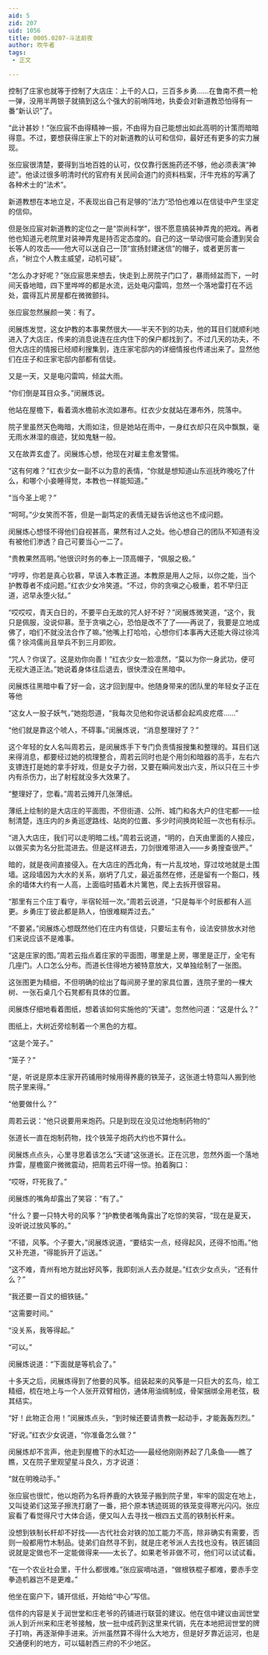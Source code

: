 ```yaml
---
aid: 5
zid: 207
uid: 1056
title: 0005.0207-斗法前夜
author: 吹牛者
tags: 
 - 正文

---
```




  控制了庄家也就等于控制了大店庄：上千的人口，三百多乡勇……在鲁南不费一枪一弹，没用半两银子就搞到这么个强大的前哨阵地，执委会对新道教恐怕得有一番“新认识”了。

  “此计甚妙！”张应宸不由得精神一振，不由得为自己能想出如此高明的计策而暗暗得意。不过，要想获得庄家上下的对新道教的认可和信仰，最好还有更多的实力展现。

  张应宸很清楚，要得到当地百姓的认可，仅仅靠行医施药还不够，他必须表演“神迹”。他读过很多明清时代的官府有关民间会道门的资料档案，汗牛充栋的写满了各种术士的“法术”。

  新道教想在本地立足，不表现出自己有足够的“法力”恐怕也难以在信徒中产生坚定的信仰。

  但是张应宸对新道教的定位之一是“崇尚科学”，很不愿意搞装神弄鬼的把戏。再者他也知道元老院里对装神弄鬼是持否定态度的。自己的这一举动很可能会遭到吴会长等人的攻击——他大可以送自己一顶“宣扬封建迷信”的帽子，或者更厉害一点，“树立个人教主威望，动机可疑”。

  “怎么办才好呢？”张应宸思来想去，快走到上房院子门口了，暴雨倾盆而下，一时间天昏地暗，四下里哗哗的都是水流，远处电闪雷鸣，忽然一个落地雷打在不远处，震得瓦片房屋都在微微颤抖。

  张应宸忽然展颜一笑：有了。

  闵展炼发觉，这女护教的本事果然很大——半天不到的功夫，他的耳目们就顺利地进入了大店庄，传来的消息说连在庄内住下的保户都找到了。不过几天的功夫，不但大店庄的情报已经顺利搜集到，连庄家宅邸内的详细情报也传递出来了。显然他们在庄子和庄家宅邸内部都有信徒。

  又是一天，又是电闪雷鸣，倾盆大雨。

  “你们倒是耳目众多。”闵展炼说。

  他站在屋檐下，看着滴水檐前水流如瀑布。红衣少女就站在瀑布外，院落中。

  院子里虽然天色晦暗，大雨如注，但是她站在雨中，一身红衣却只在风中飘飘，毫无雨水淋湿的痕迹，犹如鬼魅一般。

  又在故弄玄虚了。闵展炼心想，他现在对雇主愈发警惕。

  “这有何难？”红衣少女一副不以为意的表情，“你就是想知道山东巡抚昨晚吃了什么，和哪个小妾睡得觉，本教也一样能知道。”

  “当今圣上呢？”

  “呵呵。”少女笑而不答，但是一副笃定的表情无疑告诉他这也不成问题。

  闵展炼心想怪不得他们自视甚高，果然有过人之处。他心想自己的团队不知道有没有被他们渗透？自己可要当心一二了。

  “贵教果然高明。”他很识时务的奉上一顶高帽子，“佩服之极。”

  “哼哼，你若是真心钦慕，早该入本教正道。本教原是用人之际，以你之能，当个护教尊者不成问题。”红衣少女冷笑道。“不过，你的贪嗔之心极重，若不早归正道，迟早永堕火狱。”

  “哎哎哎，青天白日的，不要平白无故的咒人好不好？”闵展炼微笑道，“这个，我只是佩服，没说仰慕。至于贪嗔之心，恐怕是改不了了——再说了，我要是立地成佛了，咱们不就没法合作了嘛。”他嘴上打哈哈，心想你们本事再大还能大得过徐鸿儒？徐鸿儒尚且举兵不到三月即败。

  “咒人？你误了。这是劝你向善！”红衣少女一脸凛然，“莫以为你一身武功，便可无视大道正法。”她说着身体往后退去，很快湮没在黑暗中。

  闵展炼往黑暗中看了好一会，这才回到屋中。他随身带来的团队里的年轻女子正在等他

  “这女人一股子妖气，”她抱怨道，“我每次见他和你说话都会起鸡皮疙瘩……”

  “他们就是靠这个唬人，不碍事。”闵展炼说，“消息整理好了？”

  这个年轻的女人名叫周若云，是闵展炼手下专门负责情报搜集和整理的。耳目们送来得消息，都要经过她的梳理整合，周若云同时也是个用剑和暗器的高手，左右六支镖连打是她的拿手好戏，但是女子力弱，又要在瞬间发出六支，所以只在三十步内有杀伤力，出了射程就没多大效果了。

  “整理好了，您看。”周若云摊开几张薄纸。

  薄纸上绘制的是大店庄的平面图，不但街道、公所、城门和各大户的住宅都一一绘制清楚，连庄内的乡勇巡逻路线、站岗的位置、多少时间换岗轮班一次也有标示。

  “进入大店庄，我们可以走明暗二线。”周若云说道，“明的，白天由里面的人接应，以做买卖为名分批混进去。但是这样进去，刀剑很难带进入——乡勇搜查很严。”

  暗的，就是夜间直接侵入。在大店庄的西北角，有一片乱坟地，穿过坟地就是土围墙。这段墙因为大水的关系，崩坍了几丈，最近虽然在修，还是留有一个豁口，残余的墙体大约有一人高，上面临时插着木片篱笆，爬上去拆开很容易。

  “那里有三个庄丁看守，半宿轮班一次。”周若云说道，“只是每半个时辰都有人巡更。乡勇庄丁彼此都是熟人，怕很难糊弄过去。”

  “不要紧。”闵展炼心想既然他们在庄内有信徒，只要坛主有令，设法安排放水对他们来说应该不是难事。

  “这是庄家的图。”周若云指点着庄家的平面图，哪里是上房，哪里是正厅，全宅有几座门。人口怎么分布。而道长住得地方被特意放大，又单独绘制了一张图。

  这张图更为精细，不但明确的绘出了每间房子里的家具位置，连院子里的一棵大树、一张石桌几个石凳都有具体的位置。

  闵展炼仔细地看着图纸，想着该如何实施他的“天谴”。忽然他问道：“这是什么？”

  图纸上，大树近旁绘制着一个黑色的方框。

  “这是个笼子。”

  “笼子？”

  “是，听说是原本庄家开药铺用时候用得养鹿的铁笼子，这张道士特意叫人搬到他院子里来得。”

  “他要做什么？”

  周若云说：“他只说要用来炮药。只是到现在没见过他炮制药物的”

  张道长一直在炮制药物，找个铁笼子炮药大约也不算什么。

  闵展炼点点头，心里寻思着该怎么“天谴”这张道长。正在沉思，忽然外面一个落地炸雷，屋檐窗户微微震动，把周若云吓得一惊。拍着胸口：

  “哎呀，吓死我了。”

  闵展炼的嘴角却露出了笑容：“有了。”

  “什么？要一只特大号的风筝？”护教使者嘴角露出了吃惊的笑容，“现在是夏天，没听说过放风筝的。”

  “不错，风筝。个子要大，”闵展炼说道，“要结实一点，经得起风，还得不怕雨。”他又补充道，“得能拆开了运送。”

  “这不难，青州有地方就出好风筝，我即刻派人去办就是。”红衣少女点头，“还有什么？”

  “我还要一百丈的细铁链。”

  “这需要时间。”

  “没关系，我等得起。”

  “可以。”

  闵展炼说道：“下面就是等机会了。”

  十多天之后，闵展炼得到了他要的风筝。组装起来的风筝是一只巨大的玄鸟，绘工精细，梳在地上与一个人张开双臂相仿，通体用油绸制成，骨架捆绑全用老弦，极其结实。

  “好！此物正合用！”闵展炼点头，“到时候还要请贵教一起动手，才能轰轰烈烈。”

  “好说。”红衣少女说道，“你准备怎么做？”

  闵展炼却不言声，他走到屋檐下的水缸边——最经他刚刚养起了几条鱼——瞧了瞧，又在院子里观望星斗良久，方才说道：

  “就在明晚动手。”

  张应宸也很忙，他以炮药为名将养鹿的大铁笼子搬到院子里，牢牢的固定在地上，又叫徒弟们这笼子擦洗打磨了一番，把个原本锈迹斑斑的铁笼变得寒光闪闪。张应宸看了看觉得尺寸大体合适，便又叫人去寻找一根四五丈高的铁制长杆来。

  没想到铁制长杆却不好找——古代社会对铁的加工能力不高，除非确实有需要，否则一般都用竹木制品。徒弟们自然寻不到，就是庄老爷派人去找也没有。铁匠铺回说就是定做也不一定能做得来——太长了。如果老爷非做不可，他们可以试试看。

  “在一个农业社会里，干什么都很难。”张应宸嘀咕道，“做根铁棍子都难，要赤手空拳造机器岂不是更难。”

  他坐在窗户下，铺开信纸，开始给“中心”写信。

  信件的内容是关于润世堂和庄老爷的药铺进行联营的建议。他在信中建议由润世堂派人到沂州来和庄老爷接触，放一批中成药到这里来代销，先在本地把润世堂的牌子打响，再逐渐伸手进来。沂州虽然算不得什么大地方，但是好歹靠近运河，也是交通便利的地方，可以辐射西三府的不少地区。


